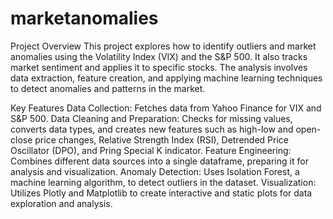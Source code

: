 # marketanomalies
Project Overview
This project explores how to identify outliers and market anomalies using the Volatility Index (VIX) and the S&P 500. It also tracks market sentiment and applies it to specific stocks. The analysis involves data extraction, feature creation, and applying machine learning techniques to detect anomalies and patterns in the market.

Key Features
Data Collection: Fetches data from Yahoo Finance for VIX and S&P 500.
Data Cleaning and Preparation: Checks for missing values, converts data types, and creates new features such as high-low and open-close price changes, Relative Strength Index (RSI), Detrended Price Oscillator (DPO), and Pring Special K indicator.
Feature Engineering: Combines different data sources into a single dataframe, preparing it for analysis and visualization.
Anomaly Detection: Uses Isolation Forest, a machine learning algorithm, to detect outliers in the dataset.
Visualization: Utilizes Plotly and Matplotlib to create interactive and static plots for data exploration and analysis.
